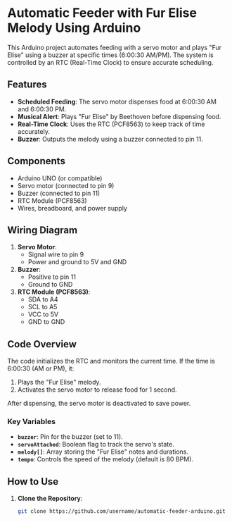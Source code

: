 # Automatic Feeder with Fur Elise Melody Using Arduino

This Arduino project automates feeding with a servo motor and plays "Fur Elise" using a buzzer at specific times (6:00:30 AM/PM). The system is controlled by an RTC (Real-Time Clock) to ensure accurate scheduling.

## Features

- **Scheduled Feeding**: The servo motor dispenses food at 6:00:30 AM and 6:00:30 PM.
- **Musical Alert**: Plays "Fur Elise" by Beethoven before dispensing food.
- **Real-Time Clock**: Uses the RTC (PCF8563) to keep track of time accurately.
- **Buzzer**: Outputs the melody using a buzzer connected to pin 11.

## Components

- Arduino UNO (or compatible)
- Servo motor (connected to pin 9)
- Buzzer (connected to pin 11)
- RTC Module (PCF8563)
- Wires, breadboard, and power supply

## Wiring Diagram

1. **Servo Motor**:  
   - Signal wire to pin 9  
   - Power and ground to 5V and GND
2. **Buzzer**:  
   - Positive to pin 11  
   - Ground to GND
3. **RTC Module (PCF8563)**:  
   - SDA to A4  
   - SCL to A5  
   - VCC to 5V  
   - GND to GND

## Code Overview

The code initializes the RTC and monitors the current time. If the time is 6:00:30 (AM or PM), it:
1. Plays the "Fur Elise" melody.
2. Activates the servo motor to release food for 1 second.

After dispensing, the servo motor is deactivated to save power.

### Key Variables
- **`buzzer`**: Pin for the buzzer (set to 11).
- **`servoAttached`**: Boolean flag to track the servo's state.
- **`melody[]`**: Array storing the "Fur Elise" notes and durations.
- **`tempo`**: Controls the speed of the melody (default is 80 BPM).

## How to Use

1. **Clone the Repository**:
   ```bash
   git clone https://github.com/username/automatic-feeder-arduino.git
